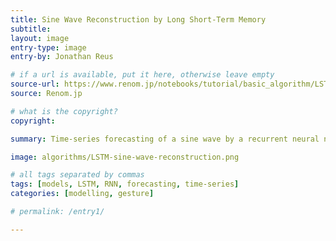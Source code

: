 ```yaml
---
title: Sine Wave Reconstruction by Long Short-Term Memory
subtitle:
layout: image
entry-type: image
entry-by: Jonathan Reus

# if a url is available, put it here, otherwise leave empty
source-url: https://www.renom.jp/notebooks/tutorial/basic_algorithm/LSTM/notebook.html
source: Renom.jp

# what is the copyright?
copyright:

summary: Time-series forecasting of a sine wave by a recurrent neural network (RNN) containing long short-term memory (LSTM) nodes. The left half blue curve represents data used to train LSTM. The curves on the right side corresponding to each epoch represent prediction curves.

image: algorithms/LSTM-sine-wave-reconstruction.png

# all tags separated by commas
tags: [models, LSTM, RNN, forecasting, time-series]
categories: [modelling, gesture]

# permalink: /entry1/

---
```

